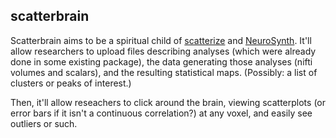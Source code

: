 ## scatterbrain

Scatterbrain aims to be a spiritual child of [scatterize](http://webtasks.keck.waisman.wisc.edu/scatterize/d/Acdck0qHJo#h=2&m=OLS&x=1&y=6) and [NeuroSynth](http://neurosynth.org/). It'll allow researchers to upload files describing analyses (which were already done in some existing package), the data generating those analyses (nifti volumes and scalars), and the resulting statistical maps. (Possibly: a list of clusters or peaks of interest.)

Then, it'll allow reseachers to click around the brain, viewing scatterplots (or error bars if it isn't a continuous correlation?) at any voxel, and easily see outliers or such.
